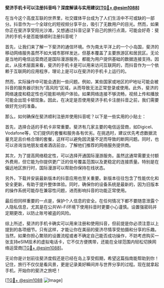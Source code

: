 **斐济手机卡可以注册抖音吗？深度解读与实用建议[[TG💪+ @esim1088](https://t.me/s/esim1088)]**

在当今这个高度互联的世界里，社交媒体平台成为了人们生活中不可或缺的一部分。抖音作为一个全球化的短视频分享平台，吸引了无数用户的目光。然而，如果你正在斐济享受阳光沙滩，又想通过抖音记录下自己的旅行点滴，可能会好奇：斐济的手机卡是否能够顺利注册抖音呢？

首先，让我们来了解一下斐济的通信环境。作为南太平洋上的一个小岛国，斐济的移动网络服务虽然不如大城市那样发达，但基本覆盖了主要旅游区和居民区。无论是当地的电信运营商还是国际漫游服务，都能为用户提供基础的数据连接支持。因此，从技术层面来看，斐济的手机卡是可以用来访问互联网的，而抖音作为一个依赖于互联网的应用程序，理论上是可以在斐济的手机卡上运行的。

然而，实际操作中可能会遇到一些问题。例如，某些国家或地区的IP地址可能会被抖音的服务器识别为“高风险”区域，从而导致无法正常登录或使用。此外，斐济的网络速度和稳定性也可能影响用户体验。如果网络连接不够流畅，视频上传和播放可能会出现卡顿现象。因此，在决定是否使用斐济手机卡注册抖音之前，我们需要做好充分的准备。

那么，如何确保在斐济顺利注册并使用抖音呢？以下是一些实用的小贴士：

首先，选择合适的手机卡非常重要。斐济有几家主要的电信运营商，如Digicel、Vodafone等，它们提供的套餐和服务各有优劣。在挑选时，建议优先考虑数据流量充足且价格合理的套餐，这样可以避免因流量不足而导致的断网问题。同时，也可以咨询当地朋友或者酒店前台，了解他们推荐的网络服务提供商。

其次，为了提高网络稳定性，可以选择开通国际漫游服务。虽然这通常需要支付额外费用，但它能为你提供更广泛的信号覆盖范围以及更稳定的连接质量。特别是在偏远地区旅行时，国际漫游可以帮助你保持在线状态。

另外，下载并安装最新版本的抖音应用也至关重要。新版本往往包含了性能优化和安全更新，有助于提升整体体验。同时，确保你的设备系统是最新的，因为旧版本的操作系统可能存在兼容性问题，进而影响抖音的功能正常使用。

最后但同样重要的一点是，保护个人信息的安全。在任何情况下都不要随意泄露个人隐私信息，尤其是在公共Wi-Fi环境下使用抖音时更要小心谨慎。设置强密码并定期更改，以防止账号被盗的风险。

综上所述，斐济的手机卡确实可以用来注册和使用抖音，但前提是你必须注意以上提到的各项细节。只有这样，才能让你在美丽的斐济尽情享受拍摄和分享的乐趣。当然，如果你担心繁琐的设置流程或者不确定自己能否成功操作，不妨考虑购买一张支持eSIM技术的虚拟电话卡，它不仅方便携带，还能在全球范围内轻松切换网络运营商[[TG💪+ @esim1088](https://t.me/s/esim1088)]。

无论你是计划前往斐济度假还是已经在岛上享受假期，希望这篇指南能帮助到你！记住，旅行不仅仅是看风景，更是记录美好瞬间并与世界分享的过程。现在就拿起手机，开始你的斐济之旅吧！

[[TG💪+ @esim1088](https://t.me/s/esim1088) ![Image](https://i.postimg.cc/4NQfJmqS/Snipaste-2025-05-13-00-14-12.png)]